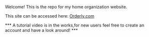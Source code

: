 Welcome! This is the repo for my home organization website. 

This site can be accessed here: [Orderly.com](https://orderly-b0075f006315.herokuapp.com) 

*** A tutorial video is in the works,for new users feel free to create an account and have a look around! ***
